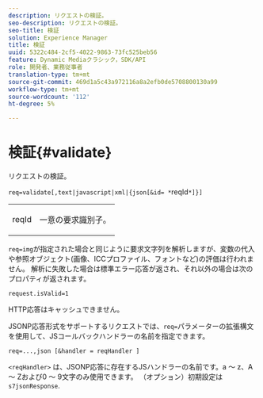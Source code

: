 ```yaml
---
description: リクエストの検証。
seo-description: リクエストの検証。
seo-title: 検証
solution: Experience Manager
title: 検証
uuid: 5322c484-2cf5-4022-9863-73fc525beb56
feature: Dynamic Mediaクラシック，SDK/API
role: 開発者、業務従事者
translation-type: tm+mt
source-git-commit: 469d1a5c43a972116a8a2efb0de5708800130a99
workflow-type: tm+mt
source-wordcount: '112'
ht-degree: 5%

---
```



# 検証{#validate}

リクエストの検証。

`req=validate[,text|javascript|xml|{json[&id= *`reqId`*]}]`

<table id="simpletable_F214CDA7580A46C0B5CF14CF13AA9B0A"> 
 <tr class="strow"> 
  <td class="stentry"> <p><span class="codeph"><span class="varname"> reqId</span> </span> </p> </td> 
  <td class="stentry"> <p>一意の要求識別子。 </p></td> 
 </tr> 
</table>

`req=img`が指定された場合と同じように要求文字列を解析しますが、変数の代入や参照オブジェクト(画像、ICCプロファイル、フォントなど)の評価は行われません。 解析に失敗した場合は標準エラー応答が返され、それ以外の場合は次のプロパティが返されます。

`request.isValid=1`

HTTP応答はキャッシュできません。

JSONP応答形式をサポートするリクエストでは、`req=`パラメーターの拡張構文を使用して、JSコールバックハンドラーの名前を指定できます。

`req=...,json [&handler = reqHandler ]`

`<reqHandler>` は、JSONP応答に存在するJSハンドラーの名前です。a ～ z、A ～ Zおよび0 ～ 9文字のみ使用できます。 （オプション）初期設定は `s7jsonResponse`.
